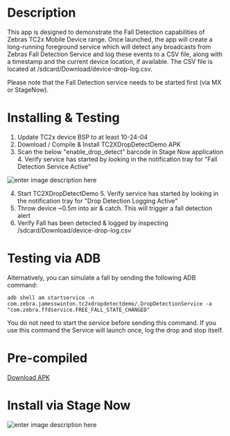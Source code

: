 
# Description
This app is designed to demonstrate the Fall Detection capabilities of Zebras TC2x Mobile Device range. Once launched, the app will create a long-running foreground service which will detect any broadcasts from Zebras Fall Detection Service and log these events to a CSV file, along with a timestamp and the current device location, if available. The CSV file is located at /sdcard/Download/device-drop-log.csv.

Please note that the Fall Detection service needs to be started first (via MX or StageNow).

# Installing & Testing

 1. Update TC2x device BSP to at least 10-24-04
 2. Download / Compile & Install TC2XDropDetectDemo APK
 3. Scan the below "enable_drop_detect" barcode in Stage Now application
	 4. Verify service has started by looking in the notification tray for "Fall Detection Service Active"

![enter image description here](https://downloads.jamesswinton.com/apks/Demos/FallDetectionDemo/Enable%20Fall%20Detection%20Service%20Stage%20Now%20Barcode.PNG)

 4. Start TC2XDropDetectDemo
	 5. Verify service has started by looking in the notification tray for "Drop Detection Logging Active"
 5. Throw device ~0.5m into air & catch. This will trigger a fall detection alert
 6. Verify Fall has been detected & logged by inspecting /sdcard/Download/device-drop-log.csv

# Testing via ADB

Alternatively, you can simulate a fall by sending the following ADB command:

```
adb shell am startservice -n com.zebra.jamesswinton.tc2xdropdetectdemo/.DropDetectionService -a "com.zebra.ffdservice.FREE_FALL_STATE_CHANGED"
```

You do not need to start the service before sending this command. If you use this command the Service will launch once, log the drop and stop itself.

# Pre-compiled
[Download APK](https://downloads.jamesswinton.com/apks/Demos/FallDetectionDemo/TC2X%20Drop%20Detect%20Demo%20(latest).apk)

# Install via Stage Now
![enter image description here](https://downloads.jamesswinton.com/apks/Demos/FallDetectionDemo/Install%20TC2x%20Drop%20Detect%20Demo%20Stage%20Now%20Barcode.PNG)